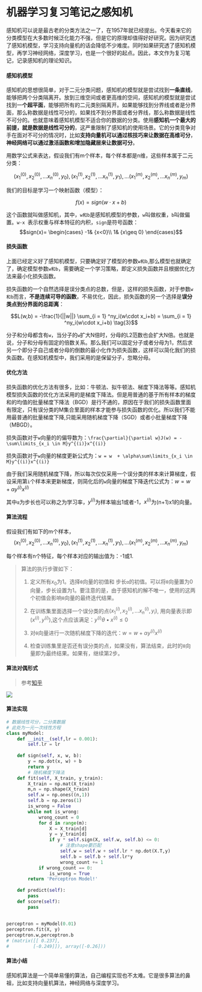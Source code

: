 # 机器学习复习笔记之感知机


感知机可以说是最古老的分类方法之一了，在1957年就已经提出。今天看来它的分类模型在大多数时候泛化能力不强，但是它的原理却值得好好研究。因为研究透了感知机模型，学习支持向量机的话会降低不少难度。同时如果研究透了感知机模型，再学习神经网络，深度学习，也是一个很好的起点。因此，本文作为复习笔记，记录感知机的理论知识。

<!--more-->

#### 感知机模型

感知机的思想很简单，对于二元分类问题，感知机的模型就是尝试找到**一条直线**，能够把两个分类隔离开。放到三维空间或者更高维的空间，感知机的模型就是尝试找到一**个超平面**，能够把所有的二元类别隔离开。如果能够找到分界线或者是分界面，那么称数据是线性可分的，如果找不到分界面或者分界线，那么称数据是线性不可分的。也就意味着感知机模型不适合你的数据的分类。使用**感知机一个最大的前提，就是数据是线性可分的**，这严重限制了感知机的使用场景。它的分类竞争对手在面对不可分的情况时，比如**支持向量机可以通过核技巧来让数据在高维可分**，**神经网络可以通过激活函数和增加隐藏层来让数据可分**。

用数学公式来表达，假设我们有m个样本，每个样本都是n维，这些样本属于二元分类：

$$(x_1^{(0)}, x_2^{(0)}, ...x_n^{(0)}, y_0), (x_1^{(1)}, x_2^{(1)}, ...x_n^{(1)},y_1), ... (x_1^{(m)}, x_2^{(m)}, ...x_n^{(m)}, y_m) \tag{1}$$

我们的目标是学习一个映射函数（模型）：

$$f(x) = sign(w \cdot x +b)   \tag{2}$$

这个函数就叫做感知机，其中，`w和b`是感知机模型的参数，`w`叫做权重，`b`叫做偏置。`w·x `表示权重与样本特征的内积，`sign`是符号函数：$$sign(x)= \begin{cases} -1& {x<0}\\ 1& {x\geq 0} \end{cases}$$

#### 损失函数

上面已经定义好了感知机模型，只要确定好了模型的参数`w和b`,那么模型也就确定了，确定模型参数`w和b`，需要确定一个学习策略，即定义损失函数并且根据优化方法来最小化损失函数。

损失函数的一个自然选择是误分类点的总数，但是，这样的损失函数，对于参数`w和b`而言，**不是连续可导的函数**，不易优化，因此，损失函数的另一个选择是**误分类点到分界面的总距离**：

$$L(w,b) =  -\frac{1}{||w||} \sum_{i = 1} ^ny_i(w\cdot x_i+b) =  \sum_{i = 1} ^ny_i(w\cdot x_i+b)    \tag{3}$$

分子和分母都含有`w`，当分子的`w`扩大N倍时，分母的L2范数也会扩大N倍。也就是说，分子和分母有固定的倍数关系。那么我们可以固定分子或者分母为1，然后求另一个即分子自己或者分母的倒数的最小化作为损失函数，这样可以简化我们的损失函数。在感知机模型中，我们采用的是保留分子，忽略分母。

#### 优化方法

损失函数的优化方法有很多，比如：牛顿法、拟牛顿法、梯度下降法等等。感知机模型损失函数的优化方法采用的是梯度下降法。但是用普通的基于所有样本的梯度和的均值的批量梯度下降法（BGD）是行不通的，原因在于我们的损失函数里面有限定，只有误分类的M集合里面的样本才能参与损失函数的优化。所以我们不能用最普通的批量梯度下降,只能采用随机梯度下降（SGD）或者小批量梯度下降（MBGD）。

损失函数对于`w`向量的的偏导数为：`\frac{\partial}{\partial w}J(w) = - \sum\limits_{x_i \in M}y^{(i)}x^{(i)}`

损失函数对于`w`向量的梯度更新公式为：`w = w  + \alpha\sum\limits_{x_i \in M}y^{(i)}x^{(i)}`

由于我们采用随机梯度下降，所以每次仅仅采用一个误分类的样本来计算梯度，假设采用第`i`个样本来更新梯度，则简化后的`w`向量的梯度下降迭代公式为：$w = w + \alpha y^{(i)} x^{(i)}$

其中`α`为步长也可以称之为学习率，$y^{(i)}$为样本输出1或者-1，$x^{(i)}$为(n+1)x1的向量。 

#### 算法流程

假设我们有如下的m个样本，$$(x_1^{(0)}, x_2^{(0)}, ...x_n^{(0)}, y_0), (x_1^{(1)}, x_2^{(1)}, ...x_n^{(1)},y_1), ... (x_1^{(m)}, x_2^{(m)}, ...x_n^{(m)}, y_m)$$

每个样本有n个特征，每个样本对应的输出值为：-1或1.

> 算法的执行步骤如下：
>
> 1. 定义所有$x_0$为1。选择`θ`向量的初值和 步长`α`的初值。可以将`θ`向量置为0向量，步长设置为1。要注意的是，由于感知机的解不唯一，使用的这两个初值会影响`θ`向量的最终迭代结果。
>
>
> 1. 在训练集里面选择一个误分类的点$(x_1^{(i)}, x_2^{(i)}, ...x_n^{(i)}, y_i)$, 用向量表示即$(x^{(i)}, y^{(i)})$,这个点应该满足：$y^{(i)}\theta \bullet x^{(i)} \leq 0$
> 2. 对`θ`向量进行一次随机梯度下降的迭代：$w = w + \alpha y^{(i)} x^{(i)}$
> 3. 检查训练集里是否还有误分类的点，如果没有，算法结束，此时的`θ`向量即为最终结果。如果有，继续第2步。

#### 算法对偶形式

> 参考[知乎](https://www.zhihu.com/question/26526858)

![](https://i.loli.net/2019/04/01/5ca1d27c2c19d.jpg)

#### 算法实现

```python
# 数据线性可分，二分类数据
# 此处为一元一次线性方程
class myModel:
    def __init__(self,lr = 0.001):
        self.lr = lr
        
    def sign(self, x, w, b):
        y = np.dot(x, w) + b
        return y
        # 随机梯度下降法
    def fit(self, X_train, y_train):
        X_train = np.mat(X_train)
        m,n = np.shape(X_train)
        self.w = np.ones((n,1))
        self.b = np.zeros(1)
        is_wrong = False
        while not is_wrong:
            wrong_count = 0
            for d in range(m):
                X = X_train[d]
                y = y_train[d]
                if y * self.sign(X, self.w, self.b) <= 0:
                    # 注意shape要匹配
                    self.w = self.w + self.lr * np.dot(X.T,y)
                    self.b = self.b + self.lr*y
                    wrong_count += 1
            if wrong_count == 0:
                is_wrong = True
        return 'Perceptron Model!'
    
    def predict(self):
        pass
    def score(self):
        pass
      
      
perceptron = myModel(0.01)
perceptron.fit(X, y)
perceptron.w,perceptron.b
# (matrix([[ 0.237],
#         [-0.249]]), array([-0.26]))
```

#### 算法小结

感知机算法是一个简单易懂的算法，自己编程实现也不太难。它是很多算法的鼻祖，比如支持向量机算法，神经网络与深度学习。


